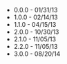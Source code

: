 + 0.0.0 - 01/31/13
+ 1.0.0 - 02/14/13
+ 1.1.0 - 04/15/13
+ 2.0.0 - 10/30/13
+ 2.1.0 - 11/05/13
+ 2.2.0 - 11/05/13
+ 3.0.0 - 08/20/14